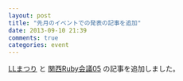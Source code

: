 ```yaml
---
layout: post
title: "先月のイベントでの発表の記事を追加"
date: 2013-09-10 21:39
comments: true
categories: event
---
```

[LLまつり](/blog/2013-08-24-llmatsuri.html) と [関西Ruby会議05](/blog/2013-08-31-kansairubykaigi05.html) の記事を追加しました。
